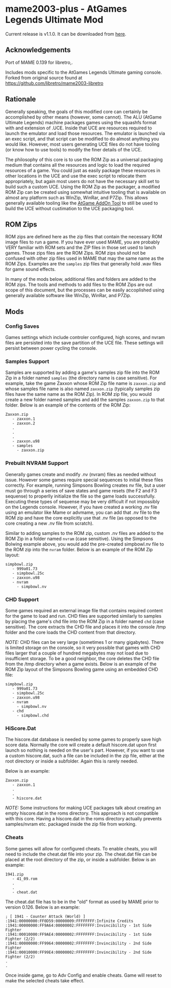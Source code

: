 # mame2003-plus - AtGames Legends Ultimate Mod

Current release is v1.1.0.  It can be downloaded from [here](https://github.com/gm2552/mame2003-plus-libretro/releases/download/1.1.0/mame2003_plus_libretro_alu_1.1.0.zip).

## Acknowledgements 
Port of MAME 0.139 for libretro,.

Includes mods specific to the AtGames Legends Ultimate gaming console.  Forked from original source found at https://github.com/libretro/mame2003-libretro

## Rationale

Generally speaking, the goals of this modified core can certainly be accomplished by other means (however, some cannot).  The ALU (AtGame Ultimate Legends) machine packages games using the squashfs format with and extension of .UCE.  Inside that UCE are resources required to launch the emulator and load those resources.  The emulator is launched via an exec script, and that script can be modified to do almost anything you would like.  However, most users generating UCE files do not have tooling (or know how to use tools) to modify the finer details of the UCE.

The philosophy of this core is to use the ROM Zip as a universal packaging medium that contains all the resources and logic to load the required resources of a game.  You could just as easily package these resources in other locations in the UCE and use the exec script to relocate them appropriately, but again most users do not have the necessary skill set to build such a custom UCE.  Using the ROM Zip as the packager, a modified ROM Zip can be created using somewhat intuitive tooling that is available on almost any platform such as WinZip, WinRar, and P7Zip.  This allows generally available tooling like the [AtGame AddOn Tool](https://github.com/FalkensMaze1983/ultimate_addon/tree/master/AddOn_tool) to still be used to build the UCE without custimation to the UCE packaging tool.

## ROM Zips

ROM zips are defined here as the zip files that contain the necessary ROM image files to run a game.  If you have ever used MAME, you are probably VERY familiar with ROM sets and the ZIP files in those set used to lanch games.  Those zips files are the ROM Zips.  ROM zips should not be confused with other zip files used in MAME that may the same name as the ROM Zips.  Examples are the `samples` zip files that generally hold .wav files for game sound effects.

In many of the mods below, additional files and folders are added to the ROM zips.  The tools and methods to add files to the ROM Zips are out scope of this document, but the processes can be easily accoplished using generally available software like WinZip, WinRar, and P7Zip. 

## Mods

### Config Saves

Games settings which include controler configured, high scores, and nvram files are persisted into the save partition of the UCE file.  These settings will persist between power cycling the console.

### Samples Support

Samples are supported by adding a game's samples zip file into the ROM Zip in a folder named `samples` (the directory name is case sensitive).  For example, take the game Zaxxon whose ROM Zip file name is `zaxxon.zip` and whose samples file name is also named `zaxxon.zip` (typically samples zip files have the same name as the ROM Zip).  In ROM zip file, you would create a new folder named samples and add the samples `zaxxon.zip` to that folder.  Below is an example of the contents of the ROM Zip:

```
Zaxxon.zip
   - zaxxon.1
   - zaxxon.2
   .
   .
   .
   - zaxxon.u98
   - samples
     - zaxxon.zip
```

### Prebuilt NVRAM Support

Generally games create and modify .nv (nvram) files as needed without issue.  However some games require special sequences to initial these files correctly.  For example, running Simpsons Bowling creates nv file, but a user must go through a series of save states and game resets (the F2 and F3 sequense) to properlly initialize the file so the game loads successfully.  Executing these types of sequense may be very difficult if not impossibly on the Legends console.  However, if you have created a working .nv file using an emulator like Mame or advmame, you can add that .nv file to the ROM zip and have the core explicitly use that .nv file (as opposed to the core creating a new .nv file from scratch).

Similar to adding samples to the ROM zip, custom .nv files are added to the ROM Zip in a folder named `nvram` (case sensitive).  Using the Simpsons Bolwing example above, you would add the pre-created simpbowl.nv file to the ROM zip into the `nvram` folder.  Below is an example of the ROM Zip layout:

```
simpbowl.zip
   - 999a01.73
   - simpbowl.25c
   - zaxxon.u98
   - nvram
     - simpbowl.nv
```

### CHD Support

Some games required an external image file that contains required content for the game to load and run.  CHD files are supported similarly to samples by placing the game's chd file into the ROM Zip in a folder named `chd` (case sensitive).  The core extracts the CHD file and places it into the console /tmp folder and the core loads the CHD content from that directory.  

*NOTE:* CHD files can be very large (sometimes 1 or many gigabytes).  There is limited storage on the console, so it very possible that games with CHD files larger that a couple of hundred megabytes may not load due to insufficient storage.  To be a good neighbor, the core deletes the CHD file from the /tmp directory when a game exists.  Below is an example of the ROM Zip layout of the Simpsons Bowling game using an embedded CHD file:

```
simpbowl.zip
   - 999a01.73
   - simpbowl.25c
   - zaxxon.u98
   - nvram
     - simpbowl.nv
   - chd
     - simpbowl.chd
```

### HiScore.Dat

The hiscore.dat database is needed by some games to properly save high score data. Normally the core will create a default hiscore.dat upon first launch so nothing is needed on the user's part.  However, if you want to use a custom hiscore.dat, such a file can be included in the zip file, either at the root directory or inside a subfolder.  Again this is rarely needed.

Below is an example:

```
Zaxxon.zip
   - zaxxon.1
   .
   .
   - hiscore.dat
```

*NOTE:* Some instructions for making UCE packages talk about creating an empty hiscore.dat in the roms directory.  This approach is not compatible with this core.  Having a hiscore.dat in the roms directory actually prevents samples/nvram etc. packaged inside the zip file from working.

### Cheats

Some games will allow for configured cheats.  To enable cheats, you will need to include the cheat.dat file into your zip.  The cheat.dat file can be placed at the root directory of the zip, or inside a subfolder.  Below is an example:

```
1941.zip
   - 41_09.rom
   .
   .
   - cheat.dat
```

The cheat.dat file has to be in the "old" format as used by MAME prior to version 0.126.  Below is an example:

```
; [ 1941 - Counter Attack (World) ]
:1941:00000000:FF0D59:00000009:FFFFFFFF:Infinite Credits
:1941:00000000:FF9A64:00000002:FFFFFFFF:Invincibility - 1st Side Fighter
:1941:00010000:FF9AE4:00000002:FFFFFFFF:Invincibility - 1st Side Fighter (2/2)
:1941:00000000:FF9964:00000002:FFFFFFFF:Invincibility - 2nd Side Fighter
:1941:00010000:FF99E4:00000002:FFFFFFFF:Invincibility - 2nd Side Fighter (2/2)
.
.
```

Once inside game, go to Adv Config and enable cheats. Game will reset to make the selected cheats take effect.

